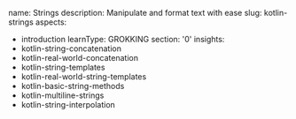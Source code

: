 name: Strings
description: Manipulate and format text with ease
slug: kotlin-strings
aspects:
  - introduction
learnType: GROKKING
section: '0'
insights:
  - kotlin-string-concatenation
  - kotlin-real-world-concatenation
  - kotlin-string-templates
  - kotlin-real-world-string-templates
  - kotlin-basic-string-methods
  - kotlin-multiline-strings
  - kotlin-string-interpolation
